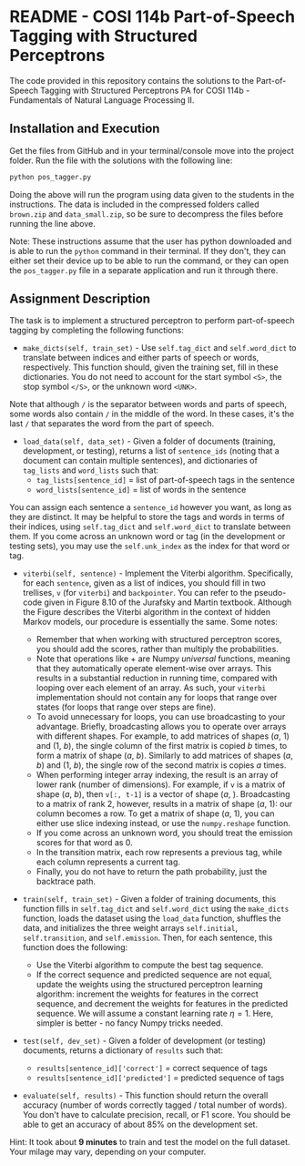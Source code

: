 # README - COSI 114b Part-of-Speech Tagging with Structured Perceptrons 

The code provided in this repository contains the solutions to the Part-of-Speech Tagging with Structured Perceptrons PA for COSI 114b - Fundamentals of Natural Language Processing II. 


## Installation and Execution 

Get the files from GitHub and in your terminal/console move into the project folder. Run the file with the solutions with the following line: 

``` bash 
python pos_tagger.py 
```

Doing the above will run the program using data given to the students in the instructions. The data is included in the compressed folders called ``` brown.zip ``` and ``` data_small.zip ```, so be sure to decompress the files before running the line above. 

Note: These instructions assume that the user has python downloaded and is able to run the ``` python ``` command in their terminal. If they don't, they can either set their device up to be able to run the command, or they can open the ``` pos_tagger.py ``` file in a separate application and run it through there. 


## Assignment Description 

The task is to implement a structured perceptron to perform part-of-speech tagging by completing the following functions: 

* ``` make_dicts(self, train_set) ``` - Use ``` self.tag_dict ``` and ``` self.word_dict ``` to translate between indices and either parts of speech or words, respectively. This function should, given the training set, fill in these dictionaries. You do not need to account for the start symbol ``` <S> ```, the stop symbol ``` </S> ```, or the unknown word ``` <UNK> ```. 

Note that although ``` / ``` is the separator between words and parts of speech, some words also contain ``` / ``` in the middle of the word. In these cases, it's the last ``` / ``` that separates the word from the part of speech.  

* ``` load_data(self, data_set) ``` - Given a folder of documents (training, development, or testing), returns a list of ``` sentence_ids ``` (noting that a document can contain multiple sentences), and dictionaries of ``` tag_lists ``` and ``` word_lists ``` such that: 
    * ``` tag_lists[sentence_id] ``` = list of part-of-speech tags in the sentence 
    * ``` word_lists[sentence_id] ``` = list of words in the sentence 

You can assign each sentence a ``` sentence_id ``` however you want, as long as they are distinct. It may be helpful to store the tags and words in terms of their indices, using ``` self.tag_dict ``` and ``` self.word_dict ``` to translate between them. If you come across an unknown word or tag (in the development or testing sets), you may use the ``` self.unk_index ``` as the index for that word or tag. 

* ``` viterbi(self, sentence) ``` - Implement the Viterbi algorithm. Specifically, for each ``` sentence ```, given as a list of indices, you should fill in two trellises, ``` v ``` (for ``` viterbi ```) and ``` backpointer ```. You can refer to the pseudo-code given in Figure 8.10 of the Jurafsky and Martin textbook. Although the Figure describes the Viterbi algorithm in the context of hidden Markov models, our procedure is essentially the same. Some notes: 
    * Remember that when working with structured perceptron scores, you should add the scores, rather than multiply the probabilities. 
    * Note that operations like + are Numpy *universal* functions, meaning that they automatically operate element-wise over arrays. This results in a substantial reduction in running time, compared with looping over each element of an array. As such, your ``` viterbi ``` implementation should not contain any for loops that range over states (for loops that range over steps are fine). 
    * To avoid unnecessary for loops, you can use broadcasting to your advantage. Briefly, broadcasting allows you to operate over arrays with different shapes. For example, to add matrices of shapes (*a*, 1) and (1, *b*), the single column of the first matrix is copied *b* times, to form a matrix of shape (*a*, *b*). Similarly to add matrices of shapes (*a*, *b*) and (1, *b*), the single row of the second matrix is copies *a* times. 
    * When performing integer array indexing, the result is an array of lower rank (number of dimensions). For example, if ``` v ``` is a matrix of shape (*a*, *b*), then ``` v[:, t-1] ``` is a vector of shape (*a*, ). Broadcasting to a matrix of rank 2, however, results in a matrix of shape (*a*, 1): our column becomes a row. To get a matrix of shape (*a*, 1), you can either use slice indexing instead, or use the ``` numpy.reshape ``` function. 
    * If you come across an unknown word, you should treat the emission scores for that word as 0. 
    * In the transition matrix, each row represents a previous tag, while each column represents a current tag. 
    * Finally, you do not have to return the path probability, just the backtrace path. 

* ``` train(self, train_set) ``` - Given a folder of training documents, this function fills in ``` self.tag_dict ``` and ``` self.word_dict ``` using the ``` make_dicts ``` function, loads the dataset using the ``` load_data ``` function, shuffles the data, and initializes the three weight arrays ``` self.initial ```, ``` self.transition ```, and ``` self.emission ```. Then, for each sentence, this function does the following: 
    * Use the Viterbi algorithm to compute the best tag sequence. 
    * If the correct sequence and predicted sequence are not equal, update the weights using the structured perceptron learning algorithm: increment the weights for features in the correct sequence, and decrement the weights for features in the predicted sequence. We will assume a constant learning rate $\eta = 1$. Here, simpler is better - no fancy Numpy tricks needed. 

* ``` test(self, dev_set) ``` - Given a folder of development (or testing) documents, returns a dictionary of ``` results ``` such that: 
    * ``` results[sentence_id]['correct'] ``` = correct sequence of tags 
    * ``` results[sentence_id]['predicted'] ``` = predicted sequence of tags

* ``` evaluate(self, results) ``` - This function should return the overall accuracy (number of words correctly tagged / total number of words). You don't have to calculate precision, recall, or F1 score. You should be able to get an accuracy of about 85% on the development set. 

Hint: It took about **9 minutes** to train and test the model on the full dataset. Your milage may vary, depending on your computer. 
